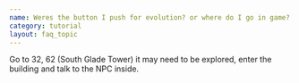 ```yaml
---
name: Weres the button I push for evolution? or where do I go in game?
category: tutorial
layout: faq_topic
---
```

Go to 32, 62 (South Glade Tower) it may need to be explored, enter the building and talk to the NPC inside.
